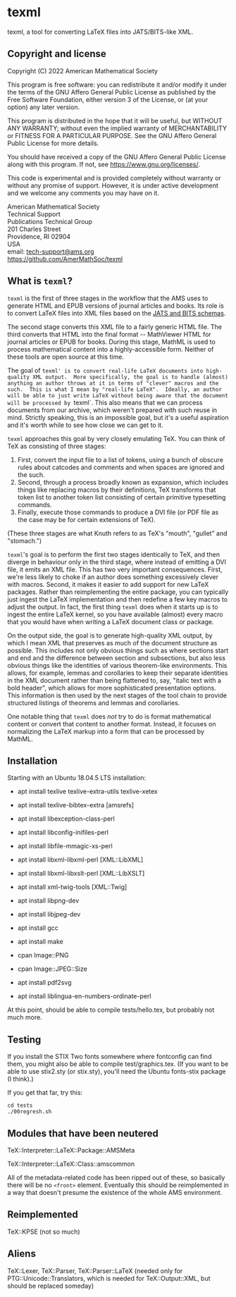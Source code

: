 # texml

texml, a tool for converting LaTeX files into JATS/BITS-like XML.

## Copyright and license

Copyright (C) 2022 American Mathematical Society

This program is free software: you can redistribute it and/or modify
it under the terms of the GNU Affero General Public License as published by
the Free Software Foundation, either version 3 of the License, or
(at your option) any later version.

This program is distributed in the hope that it will be useful,
but WITHOUT ANY WARRANTY; without even the implied warranty of
MERCHANTABILITY or FITNESS FOR A PARTICULAR PURPOSE.  See the
GNU Affero General Public License for more details.

You should have received a copy of the GNU Affero General Public License
along with this program.  If not, see <https://www.gnu.org/licenses/>.

This code is experimental and is provided completely without warranty
or without any promise of support.  However, it is under active
development and we welcome any comments you may have on it.

American Mathematical Society\
Technical Support\
Publications Technical Group\
201 Charles Street\
Providence, RI 02904\
USA\
email: tech-support@ams.org\
https://github.com/AmerMathSoc/texml

## What is `texml`?

`texml` is the first of three stages in the workflow that the AMS uses
to generate HTML and EPUB versions of journal articles and books.  Its
role is to convert LaTeX files into XML files based on the [JATS and
BITS schemas](https://jats.nlm.nih.gov/).

The second stage converts this XML file to a fairly generic HTML file.
The third converts that HTML into the final format -- MathViewer HTML
for journal articles or EPUB for books.  During this stage, MathML is
used to process mathematical content into a highly-accessible form.
Neither of these tools are open source at this time.

The goal of `texml' is to convert real-life LaTeX documents into
high-quality XML output.  More specifically, the goal is to handle
(almost) anything an author throws at it in terms of "clever" macros
and the such.  This is what I mean by "real-life LaTeX".  Ideally, an
author will be able to just write LaTeX without being aware that the
document will be processed by `texml`.  This also means that we can
process documents from our archive, which weren't prepared with such
reuse in mind.  Strictly speaking, this is an impossible goal, but
it's a useful aspiration and it's worth while to see how close we can
get to it.

`texml` approaches this goal by very closely emulating TeX.  You can
think of TeX as consisting of three stages:

1. First, convert the input file to a list of tokens, using a bunch of obscure rules about catcodes and comments and when spaces are ignored and the such.
1. Second, through a process broadly known as expansion, which includes things like replacing macros by their definitions, TeX transforms that token list to another token list consisting of certain primitive typesetting commands.
1. Finally, execute those commands to produce a DVI file (or PDF file as the case may be for certain extensions of TeX).

(These three stages are what Knuth refers to as TeX's "mouth",
"gullet" and "stomach.")

`texml`'s goal is to perform the first two stages identically to TeX,
and then diverge in behaviour only in the third stage, where instead
of emitting a DVI file, it emits an XML file.  This has two very
important consequences.  First, we're less likely to choke if an
author does something excessively clever with macros.  Second, it
makes it easier to add support for new LaTeX packages.  Rather than
reimplementing the entire package, you can typically just ingest the
LaTeX implementation and then redefine a few key macros to adjust the
output.  In fact, the first thing `texml` does when it starts up is to
ingest the entire LaTeX kernel, so you have available (almost) every
macro that you would have when writing a LaTeX document class or
package.

On the output side, the goal is to generate high-quality XML output,
by which I mean XML that preserves as much of the document structure
as possible.  This includes not only obvious things such as where
sections start and end and the difference between section and
subsections, but also less obvious things like the identities of
various theorem-like environments.  This allows, for example, lemmas
and corollaries to keep their separate identities in the XML document
rather than being flattened to, say, "italic text with a bold header",
which allows for more sophisticated presentation options.  This
information is then used by the next stages of the tool chain to
provide structured listings of theorems and lemmas and corollaries.

One notable thing that `texml` does *not* try to do is format
mathematical content or convert that content to another format.
Instead, it focuses on normalizing the LaTeX markup into a form that
can be processed by MathML.

## Installation

Starting with an Ubuntu 18.04.5 LTS installation:

* apt install texlive texlive-extra-utils texlive-xetex

* apt install texlive-bibtex-extra [amsrefs]

* apt install libexception-class-perl

* apt install libconfig-inifiles-perl

* apt install libfile-mmagic-xs-perl

* apt install libxml-libxml-perl [XML::LibXML]

* apt install libxml-libxslt-perl [XML::LibXSLT]

* apt install xml-twig-tools [XML::Twig]

* apt install libpng-dev

* apt install libjpeg-dev

* apt install gcc

* apt install make

* cpan Image::PNG

* cpan Image::JPEG::Size

* apt install pdf2svg

* apt install liblingua-en-numbers-ordinate-perl

At this point, should be able to compile tests/hello.tex, but probably
not much more.

## Testing

If you install the STIX Two fonts somewhere where fontconfig can find
them, you might also be able to compile test/graphics.tex.  (If you
want to be able to use stix2.sty (or stix.sty), you'll need the Ubuntu
fonts-stix package (I think).)

If you get that far, try this:

    cd tests
    ./00regresh.sh

## Modules that have been neutered

TeX::Interpreter::LaTeX::Package::AMSMeta

TeX::Interpreter::LaTeX::Class::amscommon

All of the metadata-related code has been ripped out of these, so
basically there will be no `<front>` element.  Eventually this should
be reimplemented in a way that doesn't presume the existence of the
whole AMS environment.

## Reimplemented

TeX::KPSE (not so much)

## Aliens

TeX::Lexer, TeX::Parser, TeX::Parser::LaTeX (needed only for
PTG::Unicode::Translators, which is needed for TeX::Output::XML, but
should be replaced someday)

